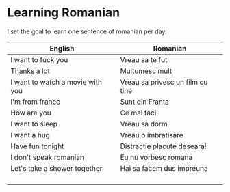 # Learning Romanian
I set the goal to learn one sentence of romanian per day.

| English            | Romanian        |
|--------------------|-----------------|
| I want to fuck you | Vreau sa te fut |
| Thanks a lot       | Multumesc mult                 |
| I want to watch a movie with you                   |    Vreau sa privesc un film cu tine             |
| I'm from france                 |    Sunt din Franta             |
| How are you                |   Ce mai faci              |
| I want to sleep                  |  Vreau sa dorm             |
| I want a hug                   |   Vreau o imbratisare              |
| Have fun tonight                |   Distractie placute deseara!              |
| I don't speak romanian                  | Eu nu vorbesc romana              |
| Let's take a shower together |          Hai sa facem dus impreuna
|                    |                 |
|                    |                 |
|                    |                 |
|                    |                 |
